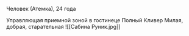 Человек (Атемка), 24 года

Управляющая приемной зоной в гостинеце Полный Кливер
Милая, добрая, старательная
![[Сабина Руник.jpg]]
